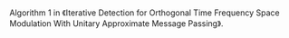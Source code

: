 Algorithm 1 in 《Iterative Detection for Orthogonal Time Frequency Space Modulation With Unitary Approximate Message Passing》.
